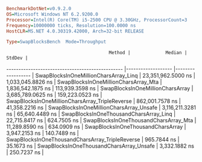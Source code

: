 ```ini
BenchmarkDotNet=v0.9.2.0
OS=Microsoft Windows NT 6.2.9200.0
Processor=Intel(R) Core(TM) i5-2500 CPU @ 3.30GHz, ProcessorCount=3
Frequency=10000000 ticks, Resolution=100.0000 ns
HostCLR=MS.NET 4.0.30319.42000, Arch=32-bit RELEASE

Type=SwapBlocksBench  Mode=Throughput  

```
                                          Method |             Median |            StdDev |
------------------------------------------------ |------------------- |------------------ |
           SwapBlocksInOneMillionCharsArray_Linq | 23,351,962.5000 ns | 1,033,045.8826 ns |
            SwapBlocksInOneMillionCharsArray_Mta |  1,836,542.1875 ns |   113,939.3598 ns |
                SwapBlocksInOneMillionCharsArray |  3,685,789.0625 ns |   159,223.0523 ns |
  SwapBlocksInOneMillionCharsArray_TripleReverse |    862,001.7578 ns |    41,358.2216 ns |
         SwapBlocksInOneMillionCharsArray_Unsafe |  3,116,211.3281 ns |    65,640.4489 ns |
          SwapBlocksInOneThousandCharsArray_Linq |     22,715.8417 ns |       624.7505 ns |
           SwapBlocksInOneThousandCharsArray_Mta |     11,289.8590 ns |       634.0909 ns |
               SwapBlocksInOneThousandCharsArray |      3,947.2153 ns |       140.7489 ns |
 SwapBlocksInOneThousandCharsArray_TripleReverse |        965.7844 ns |        35.1673 ns |
        SwapBlocksInOneThousandCharsArray_Unsafe |      3,332.1882 ns |       250.7237 ns |
